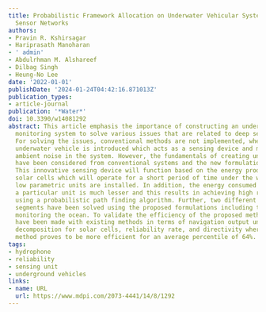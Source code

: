 ```yaml
---
title: Probabilistic Framework Allocation on Underwater Vehicular Systems Using Hydrophone
  Sensor Networks
authors:
- Pravin R. Kshirsagar
- Hariprasath Manoharan
- ' admin'
- Abdulrhman M. Alshareef
- Dilbag Singh
- Heung-No Lee
date: '2022-01-01'
publishDate: '2024-01-24T04:42:16.871013Z'
publication_types:
- article-journal
publication: '*Water*'
doi: 10.3390/w14081292
abstract: This article emphasis the importance of constructing an underwater vehicle
  monitoring system to solve various issues that are related to deep sea explorations.
  For solving the issues, conventional methods are not implemented, whereas a new
  underwater vehicle is introduced which acts as a sensing device and monitors the
  ambient noise in the system. However, the fundamentals of creating underwater vehicles
  have been considered from conventional systems and the new formulations are generated.
  This innovative sensing device will function based on the energy produced by the
  solar cells which will operate for a short period of time under the water where
  low parametric units are installed. In addition, the energy consumed for operating
  a particular unit is much lesser and this results in achieving high reliability
  using a probabilistic path finding algorithm. Further, two different application
  segments have been solved using the proposed formulations including the depth of
  monitoring the ocean. To validate the efficiency of the proposed method, comparisons
  have been made with existing methods in terms of navigation output units, rate of
  decomposition for solar cells, reliability rate, and directivity where the proposed
  method proves to be more efficient for an average percentile of 64%.
tags:
- hydrophone
- reliability
- sensing unit
- underground vehicles
links:
- name: URL
  url: https://www.mdpi.com/2073-4441/14/8/1292
---
```

